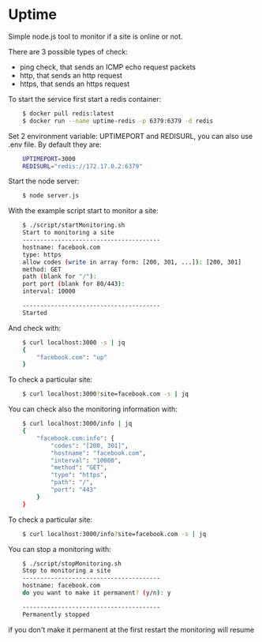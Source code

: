 # Uptime 

Simple node.js tool to monitor if a site is online or not. 

There are 3 possible types of check: 
 - ping check, that sends an ICMP echo request packets
 - http, that sends an http request 
 - https, that sends an https request 

To start the service first start a redis container: 
``` bash
    $ docker pull redis:latest
    $ docker run --name uptime-redis -p 6379:6379 -d redis
```

Set 2 environment variable: UPTIMEPORT and REDISURL, you can also use .env file. By default they are:
``` bash
    UPTIMEPORT=3000
    REDISURL="redis://172.17.0.2:6379"
```

Start the node server: 
``` bash
    $ node server.js
```

With the example script start to monitor a site: 
``` bash
    $ ./script/startMonitoring.sh
    Start to monitoring a site
    ---------------------------------------
    hostname: facebook.com
    type: https 
    allow codes (write in array form: [200, 301, ...]): [200, 301]
    method: GET
    path (blank for "/"):
    port port (blank for 80/443): 
    interval: 10000

    ---------------------------------------
    Started
``` 

And check with: 
``` bash
    $ curl localhost:3000 -s | jq
    {
        "facebook.com": "up"
    }

```

To check a particular site: 
``` bash
    $ curl localhost:3000?site=facebook.com -s | jq
```

You can check also the monitoring information with: 
``` bash
    $ curl localhost:3000/info | jq
    {
        "facebook.com:info": {
            "codes": "[200, 301]",
            "hostname": "facebook.com",
            "interval": "10000",
            "method": "GET",
            "type": "https",
            "path": "/",
            "port": "443"
        }
    }
```

To check a particular site: 
``` bash
    $ curl localhost:3000/info?site=facebook.com -s | jq
```

You can stop a monitoring with: 
``` bash
    $ ./script/stopMonitoring.sh
    Stop to monitoring a site
    ---------------------------------------
    hostname: facebook.com
    do you want to make it permanent? (y/n): y

    ---------------------------------------
    Permanently stopped
```

if you don't make it permanent at the first restart the monitoring will resume